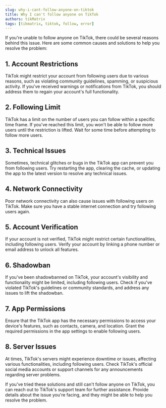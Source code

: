 ```yaml
---
slug: why-i-cant-follow-anyone-on-tiktok
title: Why I can't follow anyone on TikTok
authors: tikMatrix
tags: [tikmatrix, tiktok, follow, error]
---
```


If you're unable to follow anyone on TikTok, there could be several reasons behind this issue. Here are some common causes and solutions to help you resolve the problem:

## 1. Account Restrictions

TikTok might restrict your account from following users due to various reasons, such as violating community guidelines, spamming, or suspicious activity. If you've received warnings or notifications from TikTok, you should address them to regain your account's full functionality.

## 2. Following Limit

TikTok has a limit on the number of users you can follow within a specific time frame. If you've reached this limit, you won't be able to follow more users until the restriction is lifted. Wait for some time before attempting to follow more users.

## 3. Technical Issues

Sometimes, technical glitches or bugs in the TikTok app can prevent you from following users. Try restarting the app, clearing the cache, or updating the app to the latest version to resolve any technical issues.

## 4. Network Connectivity

Poor network connectivity can also cause issues with following users on TikTok. Make sure you have a stable internet connection and try following users again.

## 5. Account Verification

If your account is not verified, TikTok might restrict certain functionalities, including following users. Verify your account by linking a phone number or email address to unlock all features.

## 6. Shadowban

If you've been shadowbanned on TikTok, your account's visibility and functionality might be limited, including following users. Check if you've violated TikTok's guidelines or community standards, and address any issues to lift the shadowban.

## 7. App Permissions

Ensure that the TikTok app has the necessary permissions to access your device's features, such as contacts, camera, and location. Grant the required permissions in the app settings to enable following users.

## 8. Server Issues

At times, TikTok's servers might experience downtime or issues, affecting various functionalities, including following users. Check TikTok's official social media accounts or support channels for any announcements regarding server problems.

If you've tried these solutions and still can't follow anyone on TikTok, you can reach out to TikTok's support team for further assistance. Provide details about the issue you're facing, and they might be able to help you resolve the problem.
